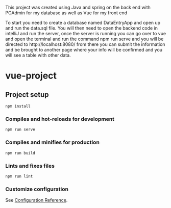 This project was created using Java and spring on the back end with PGAdmin for my database as well as Vue for my front end

To start you need to create a database named DataEntryApp and open up and run the data.sql file. You will then need to open the backend code in intelliJ and run the server, once the server is running you can go over to vue and open the terminal and run the command npm run serve and you will be directed to http://localhost:8080/ from there you can submit the information and be brought to another page where your info will be confirmed and you will see a table with other data. 

# vue-project

## Project setup
```
npm install
```

### Compiles and hot-reloads for development
```
npm run serve
```

### Compiles and minifies for production
```
npm run build
```

### Lints and fixes files
```
npm run lint
```

### Customize configuration
See [Configuration Reference](https://cli.vuejs.org/config/).
